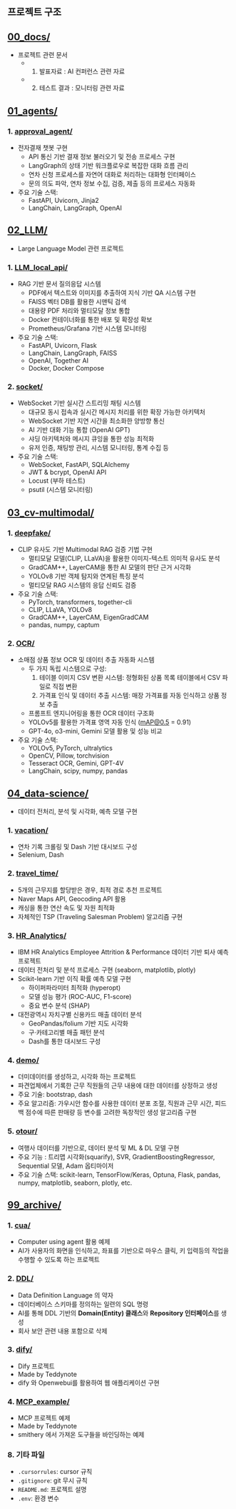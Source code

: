 ## 프로젝트 구조

## [00_docs/](00_docs/)
- 프로젝트 관련 문서
  - 1. 발표자료 : AI 컨퍼런스 관련 자료
  - 2. 테스트 결과 : 모니터링 관련 자료

## [01_agents/](01_agents/)
### 1. [approval_agent/](01_agents/approval_agent/)
- 전자결재 챗봇 구현
  - API 통신 기반 결재 정보 불러오기 및 전송 프로세스 구현
  - LangGraph의 상태 기반 워크플로우로 복잡한 대화 흐름 관리
  - 연차 신청 프로세스를 자연어 대화로 처리하는 대화형 인터페이스
  - 문의 의도 파악, 연차 정보 수집, 검증, 제출 등의 프로세스 자동화
- 주요 기술 스택: 
  - FastAPI, Uvicorn, Jinja2
  - LangChain, LangGraph, OpenAI


## [02_LLM/](02_LLM/)
- Large Language Model 관련 프로젝트
### 1. [LLM_local_api/](02_LLM/LLM_local_api/)
- RAG 기반 문서 질의응답 시스템
  - PDF에서 텍스트와 이미지를 추출하여 지식 기반 QA 시스템 구현
  - FAISS 벡터 DB를 활용한 시맨틱 검색
  - 대용량 PDF 처리와 멀티모달 정보 통합
  - Docker 컨테이너화를 통한 배포 및 확장성 확보
  - Prometheus/Grafana 기반 시스템 모니터링
- 주요 기술 스택: 
  - FastAPI, Uvicorn, Flask
  - LangChain, LangGraph, FAISS
  - OpenAI, Together AI
  - Docker, Docker Compose

### 2. [socket/](02_LLM/socket/)
- WebSocket 기반 실시간 스트리밍 채팅 시스템
  - 대규모 동시 접속과 실시간 메시지 처리를 위한 확장 가능한 아키텍처
  - WebSocket 기반 지연 시간을 최소화한 양방향 통신
  - AI 기반 대화 기능 통합 (OpenAI GPT)
  - 샤딩 아키텍처와 메시지 큐잉을 통한 성능 최적화
  - 유저 인증, 채팅방 관리, 시스템 모니터링, 통계 수집 등
- 주요 기술 스택: 
  - WebSocket, FastAPI, SQLAlchemy
  - JWT & bcrypt, OpenAI API
  - Locust (부하 테스트)
  - psutil (시스템 모니터링)

## [03_cv-multimodal/](03_cv-multimodal/)
### 1. [deepfake/](03_cv-multimodal/deepfake/)
- CLIP 유사도 기반 Multimodal RAG 검증 기법 구현
  - 멀티모달 모델(CLIP, LLaVA)을 활용한 이미지-텍스트 의미적 유사도 분석
  - GradCAM++, LayerCAM을 통한 AI 모델의 판단 근거 시각화
  - YOLOv8 기반 객체 탐지와 연계된 특징 분석
  - 멀티모달 RAG 시스템의 응답 신뢰도 검증
- 주요 기술 스택:
  - PyTorch, transformers, together-cli
  - CLIP, LLaVA, YOLOv8
  - GradCAM++, LayerCAM, EigenGradCAM
  - pandas, numpy, captum

### 2. [OCR/](03_cv-multimodal/OCR/)
- 소매점 상품 정보 OCR 및 데이터 추출 자동화 시스템
  - 두 가지 독립 시스템으로 구성:
    1. 테이블 이미지 CSV 변환 시스템: 정형화된 상품 목록 테이블에서 CSV 파일로 직접 변환
    2. 가격표 인식 및 데이터 추출 시스템: 매장 가격표를 자동 인식하고 상품 정보 추출
  - 프롬프트 엔지니어링을 통한 OCR 데이터 구조화
  - YOLOv5를 활용한 가격표 영역 자동 인식 (mAP@0.5 = 0.91)
  - GPT-4o, o3-mini, Gemini 모델 활용 및 성능 비교
- 주요 기술 스택: 
  - YOLOv5, PyTorch, ultralytics
  - OpenCV, Pillow, torchvision
  - Tesseract OCR, Gemini, GPT-4V
  - LangChain, scipy, numpy, pandas


## [04_data-science/](04_data-science/)
  - 데이터 전처리, 분석 및 시각화, 예측 모델 구현
  ### 1. [vacation/](04_data-science/vacation/)
  - 연차 기록 크롤링 및 Dash 기반 대시보드 구성
  - Selenium, Dash
  ### 2. [travel_time/](04_data-science/travel_time/)
  - 5개의 근무지를 할당받은 경우, 최적 경로 추천 프로젝트
  - Naver Maps API, Geocoding API 활용
  - 캐싱을 통한 연산 속도 및 자원 최적화
  - 자체적인 TSP (Traveling Salesman Problem) 알고리즘 구현
  ### 3. [HR_Analytics/](04_data-science/HR_Analytics/) 
  - IBM HR Analytics Employee Attrition & Performance 데이터 기반 퇴사 예측 프로젝트
  - 데이터 전처리 및 분석 프로세스 구현 (seaborn, matplotlib, plotly)
  - Scikit-learn 기반 이직 확률 예측 모델 구현
    - 하이퍼파라미터 최적화 (hyperopt)
    - 모델 성능 평가 (ROC-AUC, F1-score)
    - 중요 변수 분석 (SHAP)
  - 대전광역시 자치구별 신용카드 매출 데이터 분석
    - GeoPandas/folium 기반 지도 시각화
    - 구·카테고리별 매출 패턴 분석
    - Dash를 통한 대시보드 구성
  ### 4. [demo/](04_data-science/demo/) 
  - 더미데이터를 생성하고, 시각화 하는 프로젝트
  - 파견업체에서 기록한 근무 직원들의 근무 내용에 대한 데이터를 상정하고 생성
  - 주요 기술: bootstrap, dash
  - 주요 알고리즘: 가우시안 함수를 사용한 데이터 분포 조절, 직원과 근무 시간, 피드백 점수에 따른 판매량 등 변수를 고려한 독창적인 생성 알고리즘 구현
  ### 5. [otour/](04_data-science/otour/)
  - 여행사 데이터를 기반으로, 데이터 분석 및 ML & DL 모델 구현
  - 주요 기능 : 트리맵 시각화(squarify), SVR, GradientBoostingRegressor, Sequential 모델, Adam 옵티마이저
  - 주요 기술 스택:  scikit-learn, TensorFlow/Keras, Optuna, Flask, pandas, numpy, matplotlib, seaborn, plotly, etc.

## [99_archive/](99_archive/)
  ### 1. [cua/](99_archive/cua/)
  - Computer using agent 활용 예제
  - AI가 사용자의 화면을 인식하고, 좌표를 기반으로 마우스 클릭, 키 입력등의 작업을 수행할 수 있도록 하는 프로젝트

  ### 2. [DDL/](99_archive/DDL/)
  - Data Definition Language 의 약자
  - 데이터베이스 스키마를 정의하는 일련의 SQL 명령
  - AI를 통해 DDL 기반의  **Domain(Entity) 클래스**와 **Repository 인터페이스**를 생성
  - 회사 보안 관련 내용 포함으로 삭제

  ### 3. [dify/](99_archive/dify/)
  - Dify 프로젝트
  - Made by Teddynote
  - dify 와 Openwebui를 활용하여 웹 애플리케이션 구현

  ### 4. [MCP_example/](99_archive/MCP_example/)
  - MCP 프로젝트 예제
  - Made by Teddynote
  - smithery 에서 가져온 도구들을 바인딩하는 예제 


### 8. 기타 파일
- `.cursorrules`: cursor 규칙
- `.gitignore`: git 무시 규칙
- `README.md`: 프로젝트 설명
- `.env`: 환경 변수
